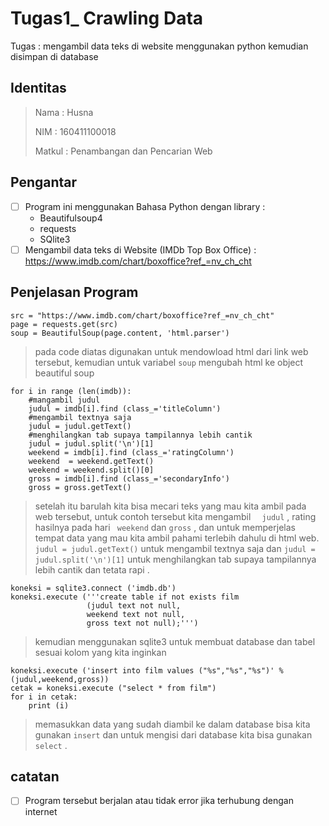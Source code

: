 # Tugas1_ Crawling Data
Tugas : mengambil data teks di website menggunakan python kemudian disimpan di database

## Identitas 

> Nama : Husna
>
> NIM : 160411100018
>
> Matkul : Penambangan dan Pencarian Web 

## Pengantar

- [ ] Program ini menggunakan Bahasa Python dengan library :
  - Beautifulsoup4
  - requests
  - SQlite3 
- [ ] Mengambil data teks di Website (IMDb Top Box Office) : https://www.imdb.com/chart/boxoffice?ref_=nv_ch_cht

## Penjelasan Program 
```
src = "https://www.imdb.com/chart/boxoffice?ref_=nv_ch_cht"
page = requests.get(src)
soup = BeautifulSoup(page.content, 'html.parser')
```

> pada code diatas digunakan untuk mendowload html dari link web tersebut, kemudian 
> untuk variabel ``` soup ``` mengubah html ke object beautiful soup

```
for i in range (len(imdb)):
    #mangambil judul 
    judul = imdb[i].find (class_='titleColumn')
    #mengambil textnya saja 
    judul = judul.getText()
    #menghilangkan tab supaya tampilannya lebih cantik
    judul = judul.split('\n')[1]
    weekend = imdb[i].find (class_='ratingColumn')
    weekend  = weekend.getText()
    weekend = weekend.split()[0]
    gross = imdb[i].find (class_='secondaryInfo')
    gross = gross.getText()
```
> setelah itu barulah kita bisa mecari teks yang mau kita ambil pada web tersebut, untuk contoh tersebut kita mengambil `` 
> judul`` , rating hasilnya pada hari `` weekend`` dan ``gross`` , dan untuk 
> memperjelas tempat data yang mau kita ambil pahami terlebih dahulu di html web. `` judul = judul.getText()`` untuk mengambil 
> textnya saja dan ``judul = judul.split('\n')[1]`` untuk menghilangkan tab supaya tampilannya lebih cantik dan tetata rapi . 

```
koneksi = sqlite3.connect ('imdb.db')
koneksi.execute ('''create table if not exists film
                 (judul text not null,
                 weekend text not null,
                 gross text not null);''')
```
> kemudian menggunakan sqlite3 untuk membuat database dan tabel sesuai kolom yang kita inginkan

```
koneksi.execute ('insert into film values ("%s","%s","%s")' %(judul,weekend,gross))
cetak = koneksi.execute ("select * from film")
for i in cetak:
    print (i)
```
> memasukkan data yang sudah diambil ke dalam database bisa kita gunakan ``insert``  dan untuk mengisi dari database kita
> bisa gunakan ``select`` . 

## catatan
- [ ] Program tersebut berjalan atau tidak error jika terhubung dengan internet 
